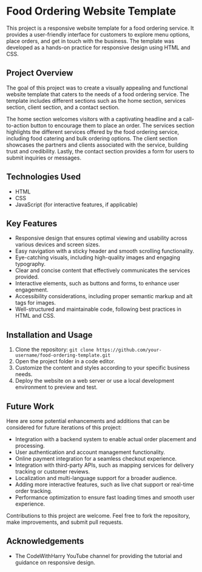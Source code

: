 # Food Ordering Website Template

This project is a responsive website template for a food ordering service. It provides a user-friendly interface for customers to explore menu options, place orders, and get in touch with the business. The template was developed as a hands-on practice for responsive design using HTML and CSS.

## Project Overview

The goal of this project was to create a visually appealing and functional website template that caters to the needs of a food ordering service. The template includes different sections such as the home section, services section, client section, and a contact section.

The home section welcomes visitors with a captivating headline and a call-to-action button to encourage them to place an order. The services section highlights the different services offered by the food ordering service, including food catering and bulk ordering options. The client section showcases the partners and clients associated with the service, building trust and credibility. Lastly, the contact section provides a form for users to submit inquiries or messages.

## Technologies Used

- HTML
- CSS
- JavaScript (for interactive features, if applicable)

## Key Features

- Responsive design that ensures optimal viewing and usability across various devices and screen sizes.
- Easy navigation with a sticky header and smooth scrolling functionality.
- Eye-catching visuals, including high-quality images and engaging typography.
- Clear and concise content that effectively communicates the services provided.
- Interactive elements, such as buttons and forms, to enhance user engagement.
- Accessibility considerations, including proper semantic markup and alt tags for images.
- Well-structured and maintainable code, following best practices in HTML and CSS.

## Installation and Usage

1. Clone the repository: `git clone https://github.com/your-username/food-ordering-template.git`
2. Open the project folder in a code editor.
3. Customize the content and styles according to your specific business needs.
4. Deploy the website on a web server or use a local development environment to preview and test.

## Future Work

Here are some potential enhancements and additions that can be considered for future iterations of this project:

- Integration with a backend system to enable actual order placement and processing.
- User authentication and account management functionality.
- Online payment integration for a seamless checkout experience.
- Integration with third-party APIs, such as mapping services for delivery tracking or customer reviews.
- Localization and multi-language support for a broader audience.
- Adding more interactive features, such as live chat support or real-time order tracking.
- Performance optimization to ensure fast loading times and smooth user experience.

Contributions to this project are welcome. Feel free to fork the repository, make improvements, and submit pull requests.


## Acknowledgements

- The CodeWithHarry YouTube channel for providing the tutorial and guidance on responsive design.

